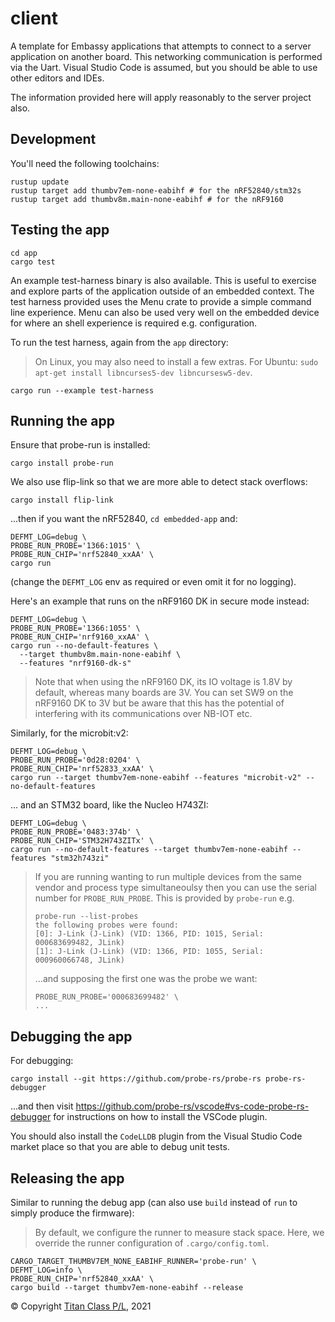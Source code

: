 client
===

A template for Embassy applications that attempts to connect to a server application on another board. This networking
communication is performed via the Uart. Visual Studio Code is assumed, but you should be able to use other editors
and IDEs.

The information provided here will apply reasonably to the server project also.

Development
---

You'll need the following toolchains:

```
rustup update
rustup target add thumbv7em-none-eabihf # for the nRF52840/stm32s
rustup target add thumbv8m.main-none-eabihf # for the nRF9160
```

Testing the app
---

```
cd app
cargo test
```

An example test-harness binary is also available. This is useful to 
exercise and explore parts of the application outside of an embedded context.
The test harness provided uses the Menu crate to provide a simple command
line experience. Menu can also be used very well on the embedded device 
for where an shell experience is required e.g. configuration.

To run the test harness, again from the `app` directory:

> On Linux, you may also need to install a few extras.
> For Ubuntu: `sudo apt-get install libncurses5-dev libncursesw5-dev`.

```
cargo run --example test-harness
```

Running the app
---

Ensure that probe-run is installed:

```
cargo install probe-run
```

We also use flip-link so that we are more able to detect stack overflows:

```
cargo install flip-link
```

...then if you want the nRF52840, `cd embedded-app` and:

```
DEFMT_LOG=debug \
PROBE_RUN_PROBE='1366:1015' \
PROBE_RUN_CHIP='nrf52840_xxAA' \
cargo run
```

(change the `DEFMT_LOG` env as required or even omit it for no logging).

Here's an example that runs on the nRF9160 DK in secure mode instead:

```
DEFMT_LOG=debug \
PROBE_RUN_PROBE='1366:1055' \
PROBE_RUN_CHIP='nrf9160_xxAA' \
cargo run --no-default-features \
  --target thumbv8m.main-none-eabihf \
  --features "nrf9160-dk-s"
```

> Note that when using the nRF9160 DK, its IO voltage is 1.8V by default, whereas many boards are
> 3V. You can set SW9 on the nRF9160 DK to 3V but be aware that this has the potential of 
> interfering with its communications over NB-IOT etc.

Similarly, for the microbit:v2:

```
DEFMT_LOG=debug \
PROBE_RUN_PROBE='0d28:0204' \
PROBE_RUN_CHIP='nrf52833_xxAA' \
cargo run --target thumbv7em-none-eabihf --features "microbit-v2" --no-default-features
```

... and an STM32 board, like the Nucleo H743ZI:

```
DEFMT_LOG=debug \
PROBE_RUN_PROBE='0483:374b' \
PROBE_RUN_CHIP='STM32H743ZITx' \
cargo run --no-default-features --target thumbv7em-none-eabihf --features "stm32h743zi"
```

> If you are running wanting to run multiple devices from the same vendor and process type simultaneoulsy then you can use
> the serial number for `PROBE_RUN_PROBE`. This is provided by `probe-run` e.g.
> ```
> probe-run --list-probes
> the following probes were found:
> [0]: J-Link (J-Link) (VID: 1366, PID: 1015, Serial: 000683699482, JLink)
> [1]: J-Link (J-Link) (VID: 1366, PID: 1055, Serial: 000960066748, JLink)
> ```
>
> ...and supposing the first one was the probe we want:
> ```
> PROBE_RUN_PROBE='000683699482' \
> ...
> ```

Debugging the app
---

For debugging:

```
cargo install --git https://github.com/probe-rs/probe-rs probe-rs-debugger
```

...and then visit https://github.com/probe-rs/vscode#vs-code-probe-rs-debugger for instructions on 
how to install the VSCode plugin.

You should also install the `CodeLLDB` plugin from the Visual Studio Code market place so that you are
able to debug unit tests.

Releasing the app
---

Similar to running the debug app (can also use `build` instead of `run` to simply produce the firmware):

> By default, we configure the runner to measure stack space. Here, we
> override the runner configuration of `.cargo/config.toml`.

```
CARGO_TARGET_THUMBV7EM_NONE_EABIHF_RUNNER='probe-run' \
DEFMT_LOG=info \
PROBE_RUN_CHIP='nrf52840_xxAA' \
cargo build --target thumbv7em-none-eabihf --release
```

© Copyright [Titan Class P/L](https://www.titanclass.com.au/), 2021
